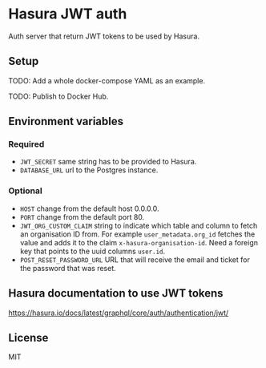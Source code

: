 # Hasura JWT auth

Auth server that return JWT tokens to be used by Hasura.

## Setup

TODO: Add a whole docker-compose YAML as an example.

TODO: Publish to Docker Hub.

## Environment variables

### Required

* `JWT_SECRET` same string has to be provided to Hasura.
* `DATABASE_URL` url to the Postgres instance.

### Optional

* `HOST` change from the default host 0.0.0.0.
* `PORT` change from the default port 80.
* `JWT_ORG_CUSTOM_CLAIM` string to indicate which table and column to fetch an organisation ID from.
For example `user_metadata.org_id` fetches the value and adds it to the claim `x-hasura-organisation-id`.
Need a foreign key that points to the uuid columns `user.id`.
* `POST_RESET_PASSWORD_URL` URL that will receive the email and ticket for the password that was reset.

## Hasura documentation to use JWT tokens

https://hasura.io/docs/latest/graphql/core/auth/authentication/jwt/

## License

MIT
